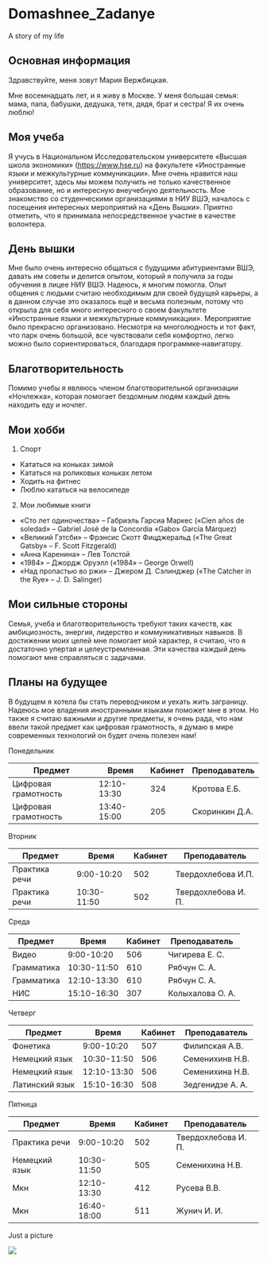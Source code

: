 # Domashnee_Zadanye
A story of my life

## Основная информация 

Здравствуйте, меня зовут Мария Вержбицкая.

 Мне восемнадцать лет, и я живу в Москве. У меня большая семья: мама, папа, бабушки, дедушка, тетя, дядя, брат и сестра! Я их очень люблю! 
 
 ## Моя учеба 
 
Я учусь в Национальном Исследовательском университете «Высшая школа экономики»  (https://www.hse.ru) на факультете «Иностранные языки и межкультурные коммуникации». Мне очень нравится наш университет, здесь мы можем получить не только качественное образование, но и интересную внеучебную деятельность.  Мое знакомство со студенческими организациями в НИУ ВШЭ, началось с посещения  интересных мероприятий на «День  Вышки». Приятно отметить, что я принимала непосредственное участие в  качестве волонтера. 

## День вышки

Мне было очень интересно общаться с будущими  абитуриентами ВШЭ, давать им советы и делится опытом, который я   получила за годы обучения  в лицее НИУ ВШЭ. Надеюсь, я многим помогла.  Опыт общения с людьми считаю необходимым для своей будущей карьеры,  а в данном случае это оказалось ещё и весьма полезным, потому что   открыла для себя много интересного о своем факультете «Иностранные  языки и межкультурные коммуникации».   Мероприятие было прекрасно организовано. Несмотря на многолюдность  и  тот факт, что парк очень большой, все чувствовали себя комфортно, легко  можно было сориентироваться, благодаря программке‐навигатору. 

## Благотворительность

 Помимо учебы я являюсь членом благотворительной организации «Ночлежка», которая помогает бездомным людям каждый день находить еду и ночлег.
 
## Мои хобби 

1. Спорт
 * Кататься на коньках зимой
 * Кататься на роликовых коньках летом
 * Ходить на фитнес
 * Люблю кататься на велосипеде
2. Мои любимые книги 
 * «Сто лет одиночества» – Габриэль Гарсиа Маркес («Cien años de soledad» – Gabriel José de la Concordia «Gabo» García Márquez)
 * «Великий Гэтсби» – Фрэнсис Скотт Фицджеральд («The Great Gatsby» – F. Scott Fitzgerald)
 * «Анна Каренина» – Лев Толстой
 * «1984» – Джордж Оруэлл («1984» – George Orwell)
 * «Над пропастью во ржи» – Джером Д. Сэлинджер («The Catcher in the Rye» – J. D. Salinger)
 
## Мои сильные стороны

Семья, учеба и благотворительность требуют таких качеств, как амбициозность, энергия, лидерство и коммуникативных навыков. В достижении моих целей мне помогает мой характер, я считаю, что я достаточно упертая и целеустремленная.
 Эти качества каждый день помогают мне справляться с задачами.

## Планы на будущее

В будущем я хотела бы стать переводчиком и уехать жить заграницу.  Надеюсь мое владения иностранными языками поможет мне в этом. Но также я считаю важными и другие предметы, я очень рада, что нам ввели такой предмет как цифровая грамотность, я думаю в мире современных технологий он будет очень полезен нам!

Понедельник 

| Предмет | Время | Кабинет | Преподаватель |
| ------- | ----- | ------- | ------------- |
| Цифровая грамотность | 12:10-13:30 | 324 | Кротова Е.Б.|
| Цифровая грамотность | 13:40-15:00 | 205 | Скоринкин Д.А. |

Вторник

| Предмет | Время | Кабинет | Преподаватель |
| ------- | ----- | ------- | ------------- |
| Практика речи | 9:00-10:20 | 502 | Твердохлебова И.П. |
| Практика речи | 10:30-11:50 | 502 | Твердохлебова И. П. |

Среда

| Предмет | Время | Кабинет | Преподаватель |
| ------- | ----- | ------- | ------------- |
| Видео | 9:00-10:20 | 506 | Чигирева Е. С. |
| Грамматика | 10:30-11:50 | 610 | Рябчун С. А. |
| Грамматика | 12:10-13:30 | 610 | Рябчун С. А. |
| НИС | 15:10-16:30 | 307 | Колыхалова О. А. |

Четверг

| Предмет | Время | Кабинет | Преподаватель |
| ------- | ----- | ------- | ------------- |
| Фонетика | 9:00-10:20 | 507 | Филипская А.В. |
| Немецкий язык | 10:30-11:50 | 506 | Семенихинв Н.В. |
| Немецкий язык | 12:10-13:30 | 506 | Семенихина Н.В. |
| Латинский язык | 15:10-16:30 | 508 | Зедгенидзе А. А. |

Пятница

| Предмет | Время | Кабинет | Преподаватель |
| ------- | ----- | ------- | ------------- |
| Практика речи | 9:00-10:20 | 502 | Твердохлебова И. П. |
| Немецкий язык | 10:30-11:50 | 505 | Семенихина Н.В. |
| Мкн | 12:10-13:30 | 412 | Русева  В.В. |
| Мкн | 16:40-18:00 | 511 | Жунич И. И. |

Just a picture

![](https://imagejournal.org/wp-content/uploads/bb-plugin/cache/23466317216_b99485ba14_o-panorama.jpg)

